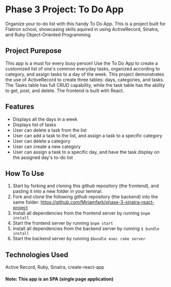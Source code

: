 # Phase 3 Project: To Do App

Organize your to-do list with this handy To Do App. This is a project built for Flatiron school, showcasing skills aquired in using ActiveRecord, Sinatra, and Ruby Object-Oriented Programming.

## Project Purepose

This app is a must for every busy person! Use the To Do App to create a customized list of one's common everyday tasks, organized according to category, and assign tasks to a day of the week. This project demonstrates the use of ActiveRecord to create three tables: days, categories, and tasks. The Tasks table has full CRUD capability, while the task table has the ability to get, post, and delete. The frontend is built with React.

## Features

- Displays all the days in a week
- Displays list of tasks
- User can delete a task from the list
- User can add a task to the list, and assign a task to a specific category
- User can delete a category
- User can create a new category
- User can assign a task to a specific day, and have the task display on the assigned day's to-do list


## How To Use

1. Start by forking and cloning this github repository (the frontend), and pasting it into a new folder in your teminal.
2. Fork and clone the following github repository (the backend) into the same folder: https://github.com/Miriamfark/phase-3-sinatra-react-project
3. Install all dependencies from the frontend server by running 
`$npm install`
4. Start the frontend server by running 
`$npm start`
5. Install all dependencies from the backend server by running
`$ bundle install`
6. Start the backend server by running
`$bundle exec rake server`

## Technologies Used
Active Record, Ruby, Sinatra, create-react-app

#### Note: This app is an SPA (single page application)
